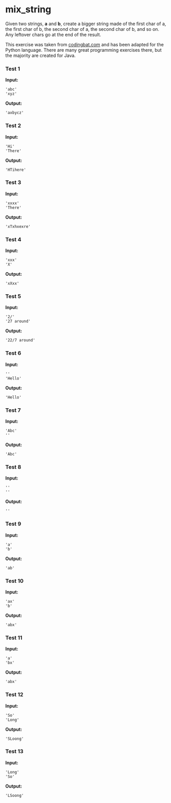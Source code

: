 # mix_string





Given two strings, <b>a</b> and <b>b</b>, create a bigger string made of the first char of a, the first char of b, the second char of a, the second char of b, and so on. Any leftover chars go at the end of the result.

This exercise was taken from [codingbat.com](https://codingbat.com/prob/p125185) and has been adapted for the Python language. There are many great programming exercises there, but the majority are created for Java.






### Test 1
**Input:**
```
'abc'
'xyz'
```
**Output:**
```
'axbycz'
```
### Test 2
**Input:**
```
'Hi'
'There'
```
**Output:**
```
'HTihere'
```
### Test 3
**Input:**
```
'xxxx'
'There'
```
**Output:**
```
'xTxhxexre'
```
### Test 4
**Input:**
```
'xxx'
'X'
```
**Output:**
```
'xXxx'
```
### Test 5
**Input:**
```
'2/'
'27 around'
```
**Output:**
```
'22/7 around'
```
### Test 6
**Input:**
```
''
'Hello'
```
**Output:**
```
'Hello'
```
### Test 7
**Input:**
```
'Abc'
''
```
**Output:**
```
'Abc'
```
### Test 8
**Input:**
```
''
''
```
**Output:**
```
''
```
### Test 9
**Input:**
```
'a'
'b'
```
**Output:**
```
'ab'
```
### Test 10
**Input:**
```
'ax'
'b'
```
**Output:**
```
'abx'
```
### Test 11
**Input:**
```
'a'
'bx'
```
**Output:**
```
'abx'
```
### Test 12
**Input:**
```
'So'
'Long'
```
**Output:**
```
'SLoong'
```
### Test 13
**Input:**
```
'Long'
'So'
```
**Output:**
```
'LSoong'
```

